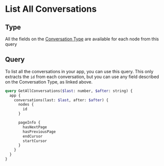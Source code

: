 # List All Conversations

## Type

All the fields on the [Conversation Type](/types/Conversation) are available for each node from this query

## Query

To list all the conversations in your app, you can use this query. This only extracts the `id` from each conversation, but you can use any field described on the Conversation Type, as linked above.

```graphql
query GetAllConversations($last: number, $after: string) {
  app {
    conversations(last: $last, after: $after) {
      nodes {
        id
      }

      pageInfo {
        hasNextPage
        hasPreviousPage
        endCursor
        startCursor
      }
    }
  }
}
```
